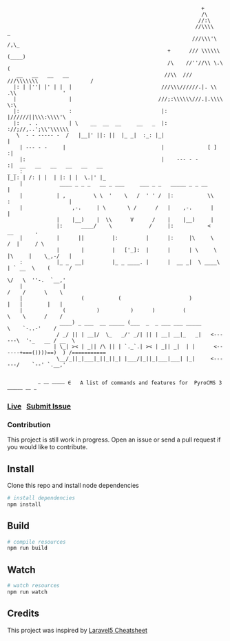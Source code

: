 ```                 
                                                               +
                                                               /\
                                                              //:\
                                                             //\\\\                        _
                                                            ///\\\'\                      /,\_
                                                    +      /// \\\\\\                    (____)
                                                    /\    //''//\\ \.\                   (
   __   __   __   __                               //\\  /// ///\\\\\\\                 /
  |: | |''| |' | |  |                             ///\\\//////.|. \\ .\\               '
  |                 |                            ///;:\\\\\\///.|.\\\\ \:\   
  |:                :                             |:    |//////||\\\:\\\\'\
  |:   . .          | \    __  __  __     __   _  |:    ://;//,..';\\'\\\\\\
   \  - - ----- -  /   |__|' ||: ||  |_ _|  :_: |_|                     |   
    | --- - -     |                               |              [ ]   :|       
    |:                                            |    --- - -         :|  __   __   __   __   __   __  
_ _ :                                                                   |_|: | /: | |  | |: | |  \.|' |_
    |            ____ _ _ _   __ _ ___     ___ _ _   _____ _ _ __       |
    |           | ,         \ \  '    \   /  ' ' /  |:           \\     :                   |
    |                ,-.     | \       \ /      /   |    ,-.      |                         |     
                |    |__)    |  \\      V      /    |    |__)     |                                       
                |:      ____/    \            /     |:           <                __       .            
    |           |      ||         |:         |      |:     |\     \              /  |     / \           
                |       |         |   ['_]:  |      |      | \     \     |\     |    \_,-/   |
    :           |_ _  __|         |_ _ ____. |      |  __ _|  \ ____\    | ` __  \    (      /
                                                                          \/   \  ''-.  `__,' 
    |             |                                                       /    /      \    \          
    |                   (           (                      )              |   |        |   |             
    |             (          )          )      )         (                \    \      /    /
                 ____) _ ___  __ _____ (___  _  _ ___ ___ _____            \    `-..-'    /
                / _/ || | __|/  \_   _/' _/| || | __| __|_   _|   <------\  '-_   __ / __  \
               | \_| >< | _|| /\ || | `._`.| >< | _|| _|  | |      <------+===())))==)  ) /===========
                \__/_||_|___|_||_||_| |___/|_||_|___|___| |_|     <------/    `--' `.__,'


          ⎯ ⎯⎯ ⎯⎯⎯⎯⎯ ∈   A list of commands and features for  PyroCMS 3 ⎯⎯⎯⎯⎯⎯ ⎯⎯ ⎯ 
```                 

### [Live](http://websemantics.github.io/pyrocms-cheatsheet)&nbsp;&nbsp;&nbsp;[Submit Issue](https://github.com/websemantics/pyrocms-cheatsheet/issues)


### Contribution

This project is still work in progress. Open an issue or send a pull request if you would like to contribute.


## Install

Clone this repo and install node dependencies

``` bash
# install dependencies
npm install
```


## Build

``` bash
# compile resources
npm run build
```


## Watch

``` bash
# watch resources
npm run watch
```


## Credits

This project was inspired by [Laravel5 Cheatsheet](https://github.com/summerblue/laravel5-cheatsheet)
